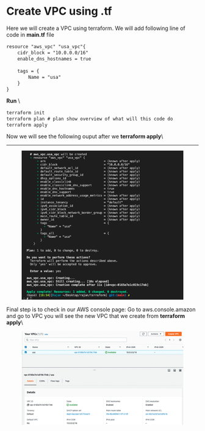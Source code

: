 # Create VPC using .tf

Here we will create a VPC using terraform. We will add following line of code in **main.tf** file



```
resource "aws_vpc" "usa_vpc"{
    cidr_block = "10.0.0.0/16"
    enable_dns_hostnames = true

    tags = {
        Name = "usa"
    }
}
```

**Run** \


```
terraform init
terraform plan # plan show overview of what will this code do
terraform apply 
```

Now we will see the following ouput after we **terraform apply**\
****

<figure><img src="../../.gitbook/assets/Screen Shot 2022-11-06 at 4.15.12 PM.png" alt=""><figcaption></figcaption></figure>

Final step is to check in our AWS console page: Go to aws.console.amazon and go to VPC you will see the new VPC that we create from **terraform apply**\


<figure><img src="../../.gitbook/assets/Screen Shot 2022-11-06 at 4.16.21 PM.png" alt=""><figcaption></figcaption></figure>
